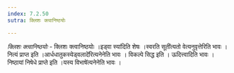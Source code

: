 ```yaml
---
index: 7.2.50
sutra: क्लिशः क्त्वानिष्ठयोः

---
```

_क्लिशः क्त्वानिष्ठयोः_ - क्लिशः क्त्वानिष्ठयोः ।इड्वा स्या॑दिति शेषः ।स्वरति सूती॑त्यतो वेत्यनुवृत्तेरिति भावः । नित्यं प्राप्त इति ।आर्धधातुकस्येड्वलादे॑रित्यनेनेति भावः । विकल्पे सिद्ध इति । ऊदित्त्वादिति भावः । निष्ठायां निषेधे प्राप्ते इति ।यस्य विभाषे॑त्यनेनेति भावः ।